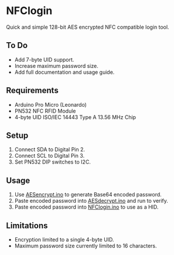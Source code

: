 # NFClogin
Quick and simple 128-bit AES encrypted NFC compatible login tool.

## To Do
- Add 7-byte UID support.
- Increase maximum password size.
- Add full documentation and usage guide.

## Requirements
- Arduino Pro Micro (Leonardo)
- PN532 NFC RFID Module
- 4-byte UID ISO/IEC 14443 Type A 13.56 MHz Chip

## Setup
1. Connect SDA to Digital Pin 2. 
2. Connect SCL to Digital Pin 3. 
3. Set PN532 DIP switches to I2C. 

## Usage
1. Use [AESencrypt.ino](AESencrypt.ino) to generate Base64 encoded password.
2. Paste encoded password into [AESdecrypt.ino](AESdecrypt.ino) and run to verify.
3. Paste encoded password into [NFClogin.ino](NFClogin.ino) to use as a HID.

## Limitations
- Encryption limited to a single 4-byte UID. 
- Maximum password size currently limited to 16 characters.
